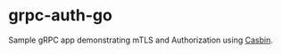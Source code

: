 # grpc-auth-go
Sample gRPC app demonstrating mTLS and Authorization using [Casbin](github.com/casbin/casbin).
